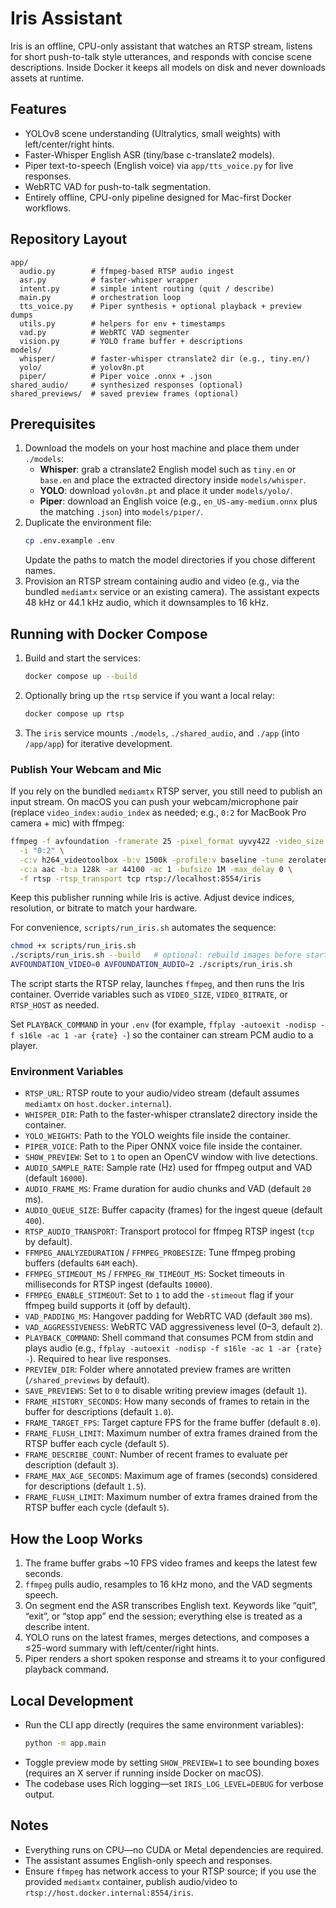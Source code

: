# Iris Assistant

Iris is an offline, CPU-only assistant that watches an RTSP stream, listens for short push-to-talk style utterances, and responds with concise scene descriptions. Inside Docker it keeps all models on disk and never downloads assets at runtime.

## Features
- YOLOv8 scene understanding (Ultralytics, small weights) with left/center/right hints.
- Faster-Whisper English ASR (tiny/base c-translate2 models).
- Piper text-to-speech (English voice) via `app/tts_voice.py` for live responses.
- WebRTC VAD for push-to-talk segmentation.
- Entirely offline, CPU-only pipeline designed for Mac-first Docker workflows.

## Repository Layout
```
app/
  audio.py        # ffmpeg-based RTSP audio ingest
  asr.py          # faster-whisper wrapper
  intent.py       # simple intent routing (quit / describe)
  main.py         # orchestration loop
  tts_voice.py    # Piper synthesis + optional playback + preview dumps
  utils.py        # helpers for env + timestamps
  vad.py          # WebRTC VAD segmenter
  vision.py       # YOLO frame buffer + descriptions
models/
  whisper/        # faster-whisper ctranslate2 dir (e.g., tiny.en/)
  yolo/           # yolov8n.pt
  piper/          # Piper voice .onnx + .json
shared_audio/     # synthesized responses (optional)
shared_previews/  # saved preview frames (optional)
```

## Prerequisites
1. Download the models on your host machine and place them under `./models`:
   - **Whisper**: grab a ctranslate2 English model such as `tiny.en` or `base.en` and place the extracted directory inside `models/whisper`.
   - **YOLO**: download `yolov8n.pt` and place it under `models/yolo/`.
   - **Piper**: download an English voice (e.g., `en_US-amy-medium.onnx` plus the matching `.json`) into `models/piper/`.
2. Duplicate the environment file:
   ```bash
   cp .env.example .env
   ```
   Update the paths to match the model directories if you chose different names.
3. Provision an RTSP stream containing audio and video (e.g., via the bundled `mediamtx` service or an existing camera). The assistant expects 48 kHz or 44.1 kHz audio, which it downsamples to 16 kHz.

## Running with Docker Compose
1. Build and start the services:
   ```bash
   docker compose up --build
   ```
2. Optionally bring up the `rtsp` service if you want a local relay:
   ```bash
   docker compose up rtsp
   ```
3. The `iris` service mounts `./models`, `./shared_audio`, and `./app` (into `/app/app`) for iterative development.

### Publish Your Webcam and Mic
If you rely on the bundled `mediamtx` RTSP server, you still need to publish an input stream. On macOS you can push your webcam/microphone pair (replace `video_index:audio_index` as needed; e.g., `0:2` for MacBook Pro camera + mic) with ffmpeg:
```bash
ffmpeg -f avfoundation -framerate 25 -pixel_format uyvy422 -video_size 960x540 \
  -i "0:2" \
  -c:v h264_videotoolbox -b:v 1500k -profile:v baseline -tune zerolatency -preset ultrafast -pix_fmt yuv420p \
  -c:a aac -b:a 128k -ar 44100 -ac 1 -bufsize 1M -max_delay 0 \
  -f rtsp -rtsp_transport tcp rtsp://localhost:8554/iris
```
Keep this publisher running while Iris is active. Adjust device indices, resolution, or bitrate to match your hardware.

For convenience, `scripts/run_iris.sh` automates the sequence:
```bash
chmod +x scripts/run_iris.sh
./scripts/run_iris.sh --build   # optional: rebuild images before starting
AVFOUNDATION_VIDEO=0 AVFOUNDATION_AUDIO=2 ./scripts/run_iris.sh
```
The script starts the RTSP relay, launches `ffmpeg`, and then runs the Iris container. Override variables such as `VIDEO_SIZE`, `VIDEO_BITRATE`, or `RTSP_HOST` as needed.

Set `PLAYBACK_COMMAND` in your `.env` (for example, `ffplay -autoexit -nodisp -f s16le -ac 1 -ar {rate} -`) so the container can stream PCM audio to a player.

### Environment Variables
- `RTSP_URL`: RTSP route to your audio/video stream (default assumes `mediamtx` on `host.docker.internal`).
- `WHISPER_DIR`: Path to the faster-whisper ctranslate2 directory inside the container.
- `YOLO_WEIGHTS`: Path to the YOLO weights file inside the container.
- `PIPER_VOICE`: Path to the Piper ONNX voice file inside the container.
- `SHOW_PREVIEW`: Set to `1` to open an OpenCV window with live detections.
- `AUDIO_SAMPLE_RATE`: Sample rate (Hz) used for ffmpeg output and VAD (default `16000`).
- `AUDIO_FRAME_MS`: Frame duration for audio chunks and VAD (default `20` ms).
- `AUDIO_QUEUE_SIZE`: Buffer capacity (frames) for the ingest queue (default `400`).
- `RTSP_AUDIO_TRANSPORT`: Transport protocol for ffmpeg RTSP ingest (`tcp` by default).
- `FFMPEG_ANALYZEDURATION` / `FFMPEG_PROBESIZE`: Tune ffmpeg probing buffers (defaults `64M` each).
- `FFMPEG_STIMEOUT_MS` / `FFMPEG_RW_TIMEOUT_MS`: Socket timeouts in milliseconds for RTSP ingest (defaults `10000`).
- `FFMPEG_ENABLE_STIMEOUT`: Set to `1` to add the `-stimeout` flag if your ffmpeg build supports it (off by default).
- `VAD_PADDING_MS`: Hangover padding for WebRTC VAD (default `300` ms).
- `VAD_AGGRESSIVENESS`: WebRTC VAD aggressiveness level (0–3, default `2`).
- `PLAYBACK_COMMAND`: Shell command that consumes PCM from stdin and plays audio (e.g., `ffplay -autoexit -nodisp -f s16le -ac 1 -ar {rate} -`). Required to hear live responses.
- `PREVIEW_DIR`: Folder where annotated preview frames are written (`/shared_previews` by default).
- `SAVE_PREVIEWS`: Set to `0` to disable writing preview images (default `1`).
- `FRAME_HISTORY_SECONDS`: How many seconds of frames to retain in the buffer for descriptions (default `1.0`).
- `FRAME_TARGET_FPS`: Target capture FPS for the frame buffer (default `8.0`).
- `FRAME_FLUSH_LIMIT`: Maximum number of extra frames drained from the RTSP buffer each cycle (default `5`).
- `FRAME_DESCRIBE_COUNT`: Number of recent frames to evaluate per description (default `3`).
- `FRAME_MAX_AGE_SECONDS`: Maximum age of frames (seconds) considered for descriptions (default `1.5`).
- `FRAME_FLUSH_LIMIT`: Maximum number of extra frames drained from the RTSP buffer each cycle (default `5`).

## How the Loop Works
1. The frame buffer grabs ~10 FPS video frames and keeps the latest few seconds.
2. `ffmpeg` pulls audio, resamples to 16 kHz mono, and the VAD segments speech.
3. On segment end the ASR transcribes English text. Keywords like “quit”, “exit”, or “stop app” end the session; everything else is treated as a describe intent.
4. YOLO runs on the latest frames, merges detections, and composes a ≤25-word summary with left/center/right hints.
5. Piper renders a short spoken response and streams it to your configured playback command.

## Local Development
- Run the CLI app directly (requires the same environment variables):
  ```bash
  python -m app.main
  ```
- Toggle preview mode by setting `SHOW_PREVIEW=1` to see bounding boxes (requires an X server if running inside Docker on macOS).
- The codebase uses Rich logging—set `IRIS_LOG_LEVEL=DEBUG` for verbose output.

## Notes
- Everything runs on CPU—no CUDA or Metal dependencies are required.
- The assistant assumes English-only speech and responses.
- Ensure `ffmpeg` has network access to your RTSP source; if you use the provided `mediamtx` container, publish audio/video to `rtsp://host.docker.internal:8554/iris`.
